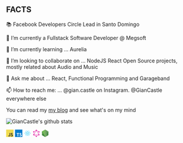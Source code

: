 
## FACTS
📚 Facebook Developers Circle Lead in Santo Domingo

🔭 I’m currently a Fullstack Software Developer @ Megsoft

🌱 I’m currently learning ... Aurelia

👯 I’m looking to collaborate on ... NodeJS React Open Source projects, mostly related about Audio and Music

💬 Ask me about ... React, Functional Programming and Garageband

📫 How to reach me: ... @gian.castle on Instagram. @GianCastle everywhere else

You can read my [my blog](https://giancastle.com) and see what's on my mind

![GianCastle's github stats](https://github-readme-stats.vercel.app/api?username=giancastle)

<code><img height="20" src="https://raw.githubusercontent.com/github/explore/80688e429a7d4ef2fca1e82350fe8e3517d3494d/topics/javascript/javascript.png"></code>
<code><img height="20" src="https://raw.githubusercontent.com/github/explore/80688e429a7d4ef2fca1e82350fe8e3517d3494d/topics/typescript/typescript.png"></code>
<code><img height="20" src="https://raw.githubusercontent.com/github/explore/80688e429a7d4ef2fca1e82350fe8e3517d3494d/topics/react/react.png"></code>
<code><img height="20" src="https://raw.githubusercontent.com/github/explore/5c058a388828bb5fde0bcafd4bc867b5bb3f26f3/topics/graphql/graphql.png"></code>
<code><img height="20" src="https://raw.githubusercontent.com/github/explore/80688e429a7d4ef2fca1e82350fe8e3517d3494d/topics/nodejs/nodejs.png"></code>
